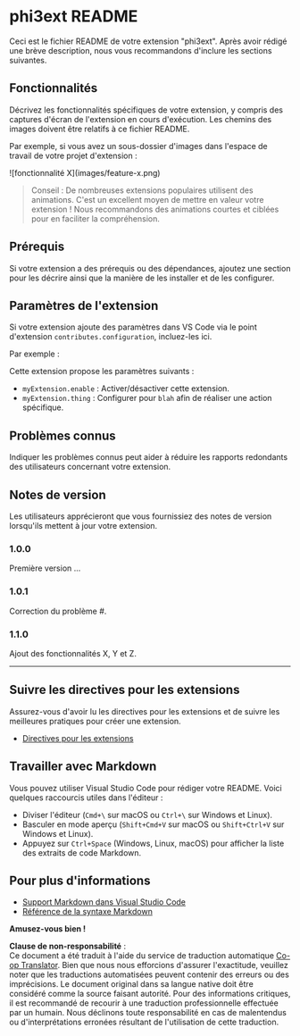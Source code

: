 <!--
CO_OP_TRANSLATOR_METADATA:
{
  "original_hash": "be0b2937160c486180ded27e4f14adeb",
  "translation_date": "2025-03-27T04:10:05+00:00",
  "source_file": "code\\07.Lab\\01\\AIPC\\extensions\\phi3ext\\README.md",
  "language_code": "fr"
}
-->
# phi3ext README

Ceci est le fichier README de votre extension "phi3ext". Après avoir rédigé une brève description, nous vous recommandons d'inclure les sections suivantes.

## Fonctionnalités

Décrivez les fonctionnalités spécifiques de votre extension, y compris des captures d'écran de l'extension en cours d'exécution. Les chemins des images doivent être relatifs à ce fichier README.

Par exemple, si vous avez un sous-dossier d'images dans l'espace de travail de votre projet d'extension :

\!\[fonctionnalité X\]\(images/feature-x.png\)

> Conseil : De nombreuses extensions populaires utilisent des animations. C'est un excellent moyen de mettre en valeur votre extension ! Nous recommandons des animations courtes et ciblées pour en faciliter la compréhension.

## Prérequis

Si votre extension a des prérequis ou des dépendances, ajoutez une section pour les décrire ainsi que la manière de les installer et de les configurer.

## Paramètres de l'extension

Si votre extension ajoute des paramètres dans VS Code via le point d'extension `contributes.configuration`, incluez-les ici.

Par exemple :

Cette extension propose les paramètres suivants :

* `myExtension.enable` : Activer/désactiver cette extension.
* `myExtension.thing` : Configurer pour `blah` afin de réaliser une action spécifique.

## Problèmes connus

Indiquer les problèmes connus peut aider à réduire les rapports redondants des utilisateurs concernant votre extension.

## Notes de version

Les utilisateurs apprécieront que vous fournissiez des notes de version lorsqu'ils mettent à jour votre extension.

### 1.0.0

Première version ...

### 1.0.1

Correction du problème #.

### 1.1.0

Ajout des fonctionnalités X, Y et Z.

---

## Suivre les directives pour les extensions

Assurez-vous d'avoir lu les directives pour les extensions et de suivre les meilleures pratiques pour créer une extension.

* [Directives pour les extensions](https://code.visualstudio.com/api/references/extension-guidelines?WT.mc_id=aiml-137032-kinfeylo)

## Travailler avec Markdown

Vous pouvez utiliser Visual Studio Code pour rédiger votre README. Voici quelques raccourcis utiles dans l'éditeur :

* Diviser l'éditeur (`Cmd+\` sur macOS ou `Ctrl+\` sur Windows et Linux).
* Basculer en mode aperçu (`Shift+Cmd+V` sur macOS ou `Shift+Ctrl+V` sur Windows et Linux).
* Appuyez sur `Ctrl+Space` (Windows, Linux, macOS) pour afficher la liste des extraits de code Markdown.

## Pour plus d'informations

* [Support Markdown dans Visual Studio Code](http://code.visualstudio.com/docs/languages/markdown?WT.mc_id=aiml-137032-kinfeylo)
* [Référence de la syntaxe Markdown](https://help.github.com/articles/markdown-basics/)

**Amusez-vous bien !**

**Clause de non-responsabilité** :  
Ce document a été traduit à l'aide du service de traduction automatique [Co-op Translator](https://github.com/Azure/co-op-translator). Bien que nous nous efforcions d'assurer l'exactitude, veuillez noter que les traductions automatisées peuvent contenir des erreurs ou des imprécisions. Le document original dans sa langue native doit être considéré comme la source faisant autorité. Pour des informations critiques, il est recommandé de recourir à une traduction professionnelle effectuée par un humain. Nous déclinons toute responsabilité en cas de malentendus ou d'interprétations erronées résultant de l'utilisation de cette traduction.